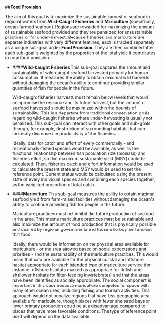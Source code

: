 ##**Food Provision**

The aim of this goal is to maximize the sustainable harvest of seafood in regional waters from **Wild-Caught Fisheries** and **Mariculture** (specifically, ocean-farmed seafood). Regions are rewarded for maximizing the amount of sustainable seafood provided and they are penalized for unsustainable practices or for under-harvest. Because fisheries and mariculture are separate industries with very different features, each is tracked separately as a unique sub-goal under **Food Provision**. They are then combined after each sub-goal is weighted by the proportion of the total yield it contributes to total food provision.

  - ####**Wild-Caught Fisheries**
      This sub-goal captures the amount and sustainability of wild-caught seafood harvested primarily for human consumption. It measures the ability to obtain maximal wild harvests without damaging the ocean's ability to continue providing similar quantities of fish for people in the future.

     Wild-caught fisheries harvests must remain below levels that would compromise the resource and its future harvest, but the amount of seafood harvested should be maximized within the bounds of sustainability. This is a departure from traditional conservation goals regarding wild-caught fisheries where under-harvesting is usually not penalized. This sub-goal can interact with other goals and sub-goals through, for example, destruction of surrounding habitats that can indirectly decrease the productivity of the fisheries.

      Ideally, data for catch and effort of every commercially - and recreationally-fished species would be available, as well as the functional relationship between fish population size (biomass) and fisheries effort, so that maximum sustainable yield (MSY) could be calculated. Then, fisheries catch and effort information would be used to calculate the present state and MSY would be used to set the reference point. Current status would be calculated using the present state of every individual species and combining each species together, as the weighted proportion of total catch.

  - ####**Mariculture**
      This sub-goal measures the ability to obtain maximal seafood yield from farm-raised facilities without damaging the ocean's ability to continue providing fish for people in the future.

      Mariculture practices must not inhibit the future production of seafood in the area. This means mariculture practices must be sustainable and also maximize the amount of food production that is physically possible and desired by regional governments and those who buy, sell and eat that food.

      Ideally, there would be information on the physical area available for mariculture - or the area allowed based on social expectations and priorities - and the sustainability of the mariculture practices. This would mean that data are available for the physical coastal and offshore habitat appropriate for each intended type of mariculture service (for instance, offshore habitats marked as appropriate for finfish and shallower habitats for filter-feeding invertebrates) and that the areas have been identified as socially appropriate. The social component is important in this case because mariculture competes for space with many other ocean uses, including fishing and tourism activities. This approach would not penalize regions that have less geographic area available for mariculture, though places with fewer sheltered bays or lower primary production could be at a disadvantage compared to places that have more favorable conditions. The type of reference point used will depend on the data available.
